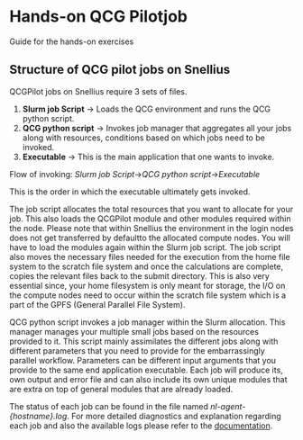 # Hands-on QCG Pilotjob
Guide for the hands-on exercises

## Structure of QCG pilot jobs on Snellius
QCGPilot jobs on Snellius require 3 sets of files.
1. **Slurm job Script** &rarr; Loads the QCG environment and runs the QCG
   python script.
2. **QCG python script** &rarr; Invokes job manager that aggregates all your
   jobs along with resources, conditions based on which jobs need to be
   invoked.
3. **Executable** &rarr; This is the main application that one wants to invoke.

Flow of invoking: *Slurm job Script*&rarr;*QCG python script*&rarr;*Executable*

This is the order in which the executable ultimately gets invoked.

The job script allocates the total resources that you want to allocate for your
job. This also loads the QCGPilot module and other modules required within the
node. Please note that within Snellius the environment in the login nodes does
not get transferred by defaultto the allocated compute nodes. You will have to
load the modules again within the Slurm job script. The job script also moves
the necessary files needed for the execution from the home file system to the
scratch file system and once the calculations are complete, copies the relevant
files back to the submit directory. This is also very essential since, your
home filesystem is only meant for storage, the I/O on the compute nodes need to
occur within the scratch file system which is a part of the GPFS (General
Parallel File System).

QCG python script invokes a job manager within the Slurm allocation. This
manager manages your multiple small jobs based on the resources provided to it.
This script mainly assimilates the different jobs along with different
parameters that you need to provide for the embarrassingly parallel
workflow. Parameters can be different input arguments that you provide to the
same end application executable. Each job will produce its, own output and
error file and can also include its own unique modules that are extra on top of
general modules that are already loaded.

The status of each job can be found in the file named
*nl-agent-{hostname}.log*. For more detailed diagnostics and explanation
regarding each job and also the available logs please refer to the
[documentation](https://qcg-pilotjob.readthedocs.io/en/develop/logs.html).
